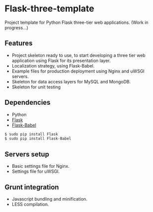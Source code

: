 # Flask-three-template
Project template for Python Flask three-tier web applications.
(Work in progress...)

## Features
* Project skeleton ready to use, to start developing a three tier web application using Flask for its presentation layer.
* Localization strategy, using Flask-Babel.
* Example files for production deployment using Nginx and uWSGI servers.
* Skeleton for data access layers for MySQL and MongoDB.
* Skeleton for unit testing

## Dependencies
* Python
* [Flask](http://flask.pocoo.org/)
* [Flask-Babel](https://pythonhosted.org/Flask-Babel/)
```bash
$ sudo pip install Flask
$ sudo pip install Flask-Babel
```

## Servers setup
* Basic settings file for Nginx.
* Settings file for uWSGI.

## Grunt integration
* Javascript bundling and minification.
* LESS compilation.